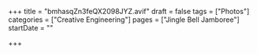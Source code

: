 +++
title = "bmhasqZn3feQX2098JYZ.avif"
draft = false
tags = ["Photos"]
categories = ["Creative Engineering"]
pages = ["Jingle Bell Jamboree"]
startDate = ""

+++
